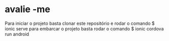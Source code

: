 # avalie -me

Para iniciar o projeto basta clonar este repositório e rodar o comando $ ionic serve
para embarcar o projeto basta rodar o comando $ ionic cordova run android
